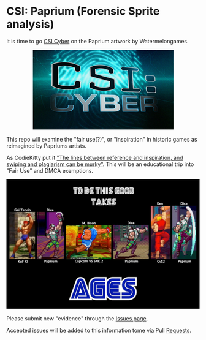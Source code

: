 # CSI: Paprium (Forensic Sprite analysis) 

It is time to go [CSI Cyber](https://twitter.com/csicyber) on the Paprium artwork by Watermelongames.<br>
<p align="center">
<img src="https://github.com/ArcadeHustle/CSI-Paprium/blob/main/img/CSI-Cyber-Logo.jpg">
</p>

This repo will examine the "fair use(?)", or "inspiration" in historic games as reimagined by Papriums artists.<br>

As CodieKitty put it ["The lines between reference and inspiration, and swiping and plagiarism can be murky"](https://codiekitty.com/MOREC/wmswiping.htm). This will be an educational trip into "Fair Use" and DMCA exemptions.<br>
<p align="center">
<a href="https://github.com/ArcadeHustle/CSI-Paprium/blob/main/img/TakesAGES.jpg"><img src="https://github.com/ArcadeHustle/CSI-Paprium/blob/main/img/TakesAGES.jpg"></a>
</p>

Please submit new "evidence" through the [Issues page](https://github.com/ArcadeHustle/CSI-Paprium/issues).<br>

Accepted issues will be added to this information tome via Pull [Requests](https://github.com/ArcadeHustle/CSI-Paprium/pulls).<br>
